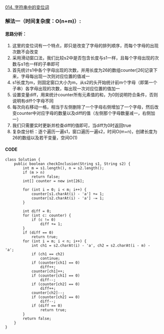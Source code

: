[014. 字符串中的变位词](https://leetcode.cn/problems/MPnaiL/)
### 解法一（时间复杂度：O(n+m)）:
#### 思路分析：
1. 这里的变位词有一个特点，即只是改变了字母的排列顺序，而每个字母的出现次数不会改变
2. 采用滑动窗口法，我们比较s2中是否包含长度与s1一样，且每个字母出现的次数与s1也一样的子串即可
3. 首先统计s1中各个字母出现的次数，并用长度为26的数组counter[26]记录下来，字母每出现一次则对应位置的值减一
4. s1长度为m，则固定窗口大小为m，从s2的头开始统计前m个字母（即第一个子串）各字母出现的次数，每出现一次对应位置的值加一
5. 设置变量diff，用来统计counter所有元素值的和，为0则说明符合条件，否则说明有diff个字母不同
6. 每次向右移动一格，相当于左侧删除了一个字母右侧增加了一个字母，然后改变counter中对应字母的数量以及diff的值（左侧那个字母数量减一，右侧加一）
7. 我们只需要实时更新并检查diff的值即可，当diff为0时返回true
8. 复杂度分析：逐个遍历一遍s1，窗口遍历一遍s2，时间O(m+n)，创建长度为26的数组以及若干变量，空间O(1)
#### CODE
```
class Solution {
    public boolean checkInclusion(String s1, String s2) {
        int m = s1.length(), n = s2.length();
        if (m > n)
            return false;
        int[] counter = new int[26];
        
        for (int i = 0; i < m; i++) {
            counter[s1.charAt(i) - 'a'] += 1;
            counter[s2.charAt(i) - 'a'] -= 1;
        }

        int diff = 0;
        for (int c: counter) {
            if (c != 0)
                diff += 1;
        }
        if (diff == 0)
            return true;
        for (int i = m; i < n; i++) {
            int ch1 = s2.charAt(i) - 'a', ch2 = s2.charAt(i - m) - 'a';
            if (ch1 == ch2)
                continue;
            if (counter[ch1] == 0)
                diff++;
            counter[ch1]++;
            if (counter[ch1] == 0)
                diff--;
            if (counter[ch2] == 0)
                diff++;
            counter[ch2]--;
            if (counter[ch2] == 0)
                diff--;
            if (diff == 0)
                return true;
        }
        return false;
    }
}
```
